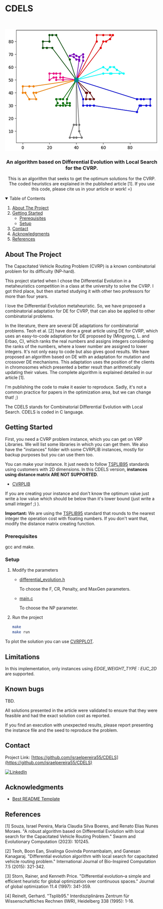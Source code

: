 # CDELS

<!-- PROJECT LOGO -->
<br />
<p align="center">
  <a href="https://github.com/israelpereira55/MDVRPTW-Solomon">
    <img src="images/M101k10.jpg" alt="Logo" width="541" height="400">
  </a>

  <h3 align="center">An algorithm based on Differential Evolution with Local Search for the CVRP.</h3>

  <p align="center">
    This is an algorithm that seeks to get the optimum solutions for the CVRP. 
    <br />
    The coded heuristics are explained in the published article [1]. If you use this code, please cite us in your article or work! =)
    <br />
  </p>
</p>



<!-- TABLE OF CONTENTS -->
<details open="open">
  <summary>Table of Contents</summary>
  <ol>
    <li>
      <a href="#about-the-project">About The Project</a>
    </li>
    <li>
      <a href="#getting-started">Getting Started</a>
      <ul>
        <li><a href="#prerequisites">Prerequisites</a></li>
        <li><a href="#setup">Setup</a></li>
      </ul>
    </li>
    <li><a href="#contact">Contact</a></li>
    <li><a href="#thanks-to">Acknowledgments</a></li>
    <li><a href="#references">References</a></li>
  </ol>
</details>



<!-- ABOUT THE PROJECT -->
## About The Project

The Capacitated Vehicle Routing Problem (CVRP) is a known combinatorial problem for its difficulty (NP-hard).

This project started when I chose the Differential Evolution in a metaheuristics competition in a class at the university to solve the CVRP. I got third place, but then started studying it with other two professors for more than four years. 

I love the Differential Evolution metaheuristic. So, we have proposed a combinatorial adaptation for DE for CVRP, that can also be applied to other combinatorial problems.

In the literature, there are several DE adaptations for combinatorial problems. Teoh et al. [2] have done a great article using DE for CVRP, which uses an easy-to-code adaptation for DE proposed by (Mingyong,  L.  and  Erbao,  C), which ranks the real numbers and assigns integers considering the ranks of the numbers, where a lower number are assigned to lower integers. It's not only easy to code but also gives good results. We have proposed an algorithm based on DE with an adaptation for mutation and crossover DE mechanisms. This adaptation uses the position of the clients in chromosomes which presented a better result than arithmetically updating their values. The complete algorithm is explained detailed in our article [1].

I'm publishing the code to make it easier to reproduce. Sadly, it's not a common practice for papers in the optimization area, but we can change that! ;)

The CDELS stands for Combinatorial Differential Evolution with Local Search. CDELS is coded in C language.
 



<!-- GETTING STARTED -->
## Getting Started

First, you need a CVRP problem instance, which you can get on VRP Libraries.
We will list some libraries in which you can get them. We also have the "instances" folder with some CVRPLIB instances, mostly for backup purposes but you can use them too.

You can make your instance. It just needs to follow [TSPLIB95](http://www.or.uni-bonn.de/lectures/ws17/co_exercises/programming/tsp/tsp95.pdf) standards using customers with 2D dimensions. In this CDELS version, **instances using distance matrix ARE NOT SUPPORTED**.

* [CVRPLIB](http://vrp.atd-lab.inf.puc-rio.br/)


If you are creating your instance and don't know the optimum value just write a low value which should be
below than it's lower bound (just write a small integer! ;) ).

**Important:** We are using the [TSPLIB95](http://www.or.uni-bonn.de/lectures/ws17/co_exercises/programming/tsp/tsp95.pdf) standard that rounds to the nearest integer the operation cost with floating numbers. If you don't want that, modify the distance matrix creating function.


### Prerequisites

gcc and make.


### Setup

1. Modify the parameters
    * [differential_evolution.h](https://github.com/israelpereira55/CDELS/blob/master/metaheuristic/differential_evolution.h)

      To choose the F, CR, Penalty, and MaxGen parameters.


    * [main.c](https://github.com/israelpereira55/CDELS/blob/master/main.c)


      To choose the NP parameter.

2. Run the project
   ```sh
   make
   make run
   ```
   
To plot the solution you can use [CVRPPLOT](https://github.com/israelpereira55/CVRPPLOT).



<!-- USAGE EXAMPLES 
### Parameters description

WIP!
-->

<!-- ACKNOWLEDGEMENTS  -->
## Limitations

In this implementation, only instances using _EDGE_WEIGHT_TYPE : EUC_2D_ are supported.



## Known bugs

TBD.

All solutions presented in the article were validated to ensure that they were feasible and had the exact solution cost as reported.

If you find an execution with unexpected results, please report presenting the instance file and the seed to reproduce the problem.


<!-- CONTACT -->
## Contact

Project Link: [https://github.com/israelpereira55/CDELS](https://github.com/israelpereira55/CDELS)

[![LinkedIn][linkedin-shield]][linkedin-url]




<!-- ACKNOWLEDGEMENTS  -->
## Acknowledgments

* [Best README Template](https://github.com/othneildrew/Best-README-Template)



## References

[1] Souza, Israel Pereira, Maria Claudia Silva Boeres, and Renato Elias Nunes Moraes. "A robust algorithm based on Differential Evolution with local search for the Capacitated Vehicle Routing Problem." Swarm and Evolutionary Computation (2023): 101245.

[2] Teoh, Boon Ean, Sivalinga Govinda Ponnambalam, and Ganesan Kanagaraj. "Differential evolution algorithm with local search for capacitated vehicle routing problem." International Journal of Bio-Inspired Computation 7.5 (2015): 321-342.

[3] Storn, Rainer, and Kenneth Price. "Differential evolution–a simple and efficient heuristic for global optimization over continuous spaces." Journal of global optimization 11.4 (1997): 341-359.

[4] Reinelt, Gerhard. "Tsplib95." Interdisziplinäres Zentrum für Wissenschaftliches Rechnen (IWR), Heidelberg 338 (1995): 1-16.




<!-- MARKDOWN LINKS & IMAGES -->
<!-- https://www.markdownguide.org/basic-syntax/#reference-style-links -->
[linkedin-shield]: https://img.shields.io/badge/-LinkedIn-black.svg?style=for-the-badge&logo=linkedin&colorB=555
[linkedin-url]: https://www.linkedin.com/in/israel-souza-06737118b/
[product-screenshot]: images/screenshot.png
